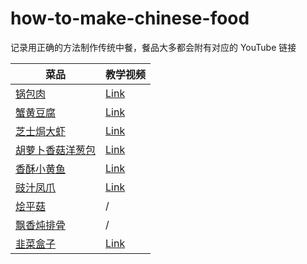 # how-to-make-chinese-food

记录用正确的方法制作传统中餐，餐品大多都会附有对应的 YouTube 链接

| 菜品 | 教学视频 |
|-----|-----|
|[锅包肉](./recipes/%E9%94%85%E5%8C%85%E8%82%89.md) | [Link](https://www.youtube.com/watch?v=EwtylwuwLNc) |
|[蟹黄豆腐](./recipes/%E8%9F%B9%E9%BB%84%E8%B1%86%E8%85%90.md) | [Link](https://www.youtube.com/watch?v=c2g2M5ZOdbk) |
|[芝士焗大虾](./recipes/%E8%8A%9D%E5%A3%AB%E7%84%97%E5%A4%A7%E8%99%BE.md) | [Link](https://www.youtube.com/watch?v=EJAhau-i_Gg) |
|[胡萝卜香菇洋葱包](./recipes/%E8%83%A1%E8%90%9D%E5%8D%9C%E9%A6%99%E8%8F%87%E6%B4%8B%E8%91%B1%E5%8C%85.md) | [Link](https://www.youtube.com/watch?v=rpf0JRbbAa4) |
|[香酥小黄鱼](./recipes/%E9%A6%99%E9%85%A5%E5%B0%8F%E9%BB%84%E9%B1%BC.md) | [Link](https://www.youtube.com/watch?v=OAWgrXJrWfs) |
|[豉汁凤爪](./recipes/%E9%A6%99%E9%85%A5%E5%B0%8F%E9%BB%84%E9%B1%BC.md) | [Link](https://www.youtube.com/watch?v=nkHYh4Bmb8k) |
|[烩平菇](./recipes/%E7%83%A9%E5%B9%B3%E8%8F%87.md) | / |
|[飘香炖排骨](./recipes/%E9%A3%98%E9%A6%99%E7%82%96%E6%8E%92%E9%AA%A8.md) | / |
|[韭菜盒子](./recipes/%E9%9F%AD%E8%8F%9C%E7%9B%92%E5%AD%90.md) | [Link]() |